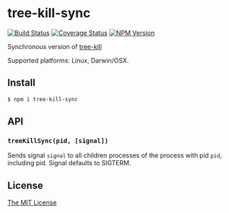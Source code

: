 # tree-kill-sync
[![Build Status](https://api.travis-ci.org/dvpnt/tree-kill-sync.svg)](https://travis-ci.org/dvpnt/tree-kill-sync)
[![Coverage Status](https://coveralls.io/repos/github/dvpnt/tree-kill-sync/badge.svg?branch=master)](https://coveralls.io/github/dvpnt/tree-kill-sync?branch=master)
[![NPM Version](https://img.shields.io/npm/v/tree-kill-sync.svg)](https://www.npmjs.com/package/tree-kill-sync)

Synchronous version of [tree-kill](https://github.com/pkrumins/node-tree-kill)

Supported platforms: Linux, Darwin/OSX.

## Install
```bash
$ npm i tree-kill-sync
```

## API

### `treeKillSync(pid, [signal])`
Sends signal `signal` to all children processes of the process with pid `pid`, including pid. Signal defaults to SIGTERM.


## License

[The MIT License](https://raw.githubusercontent.com/dvpnt/tree-kill-sync/master/LICENSE)
